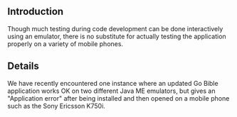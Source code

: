 ## Introduction ##

Though much testing during code development can be done interactively using an emulator, there is no substitute for actually testing the application properly on a variety of mobile phones.


## Details ##

We have recently encountered one instance where an updated Go Bible application works OK on two different Java ME emulators, but gives an "Application error" after being installed and then opened on a mobile phone such as the Sony Ericsson K750i.